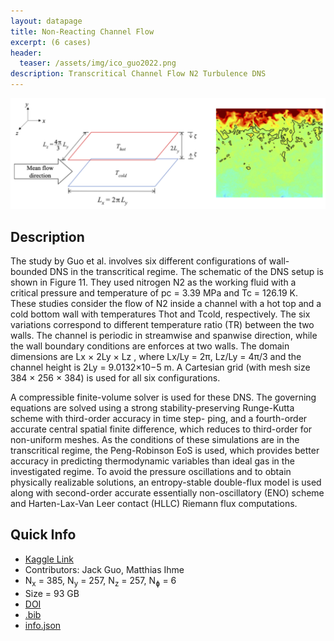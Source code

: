 ```yaml
---
layout: datapage
title: Non-Reacting Channel Flow
excerpt: (6 cases)
header:
  teaser: /assets/img/ico_guo2022.png
description: Transcritical Channel Flow N2 Turbulence DNS
---
```


<div style="text-align: center;">
    <img src="./assets/img/guo2022.png" alt="Image 5">
</div>

## Description

The study by Guo et al. involves six different configurations of wall-bounded DNS in the transcritical regime. The schematic of the DNS setup is shown in Figure 11. They used nitrogen N2 as the working fluid with a critical pressure and temperature of pc = 3.39 MPa and Tc = 126.19 K. These studies consider the flow of N2 inside a channel with a hot top and a cold bottom wall with temperatures Thot and Tcold, respectively. The six variations correspond to different temperature ratio (TR) between the two walls. The channel is periodic in streamwise and spanwise direction, while the wall boundary conditions are enforces at two walls. The domain dimensions are Lx × 2Ly × Lz , where Lx/Ly = 2π, Lz/Ly = 4π/3 and the channel height is 2Ly = 9.0132×10−5 m. A Cartesian grid (with mesh size 384 × 256 × 384) is used for all six configurations.

A compressible finite-volume solver is used for these DNS. The governing equations are solved using a strong stability-preserving Runge-Kutta scheme with third-order accuracy in time step- ping, and a fourth-order accurate central spatial finite difference, which reduces to third-order for non-uniform meshes. As the conditions of these simulations are in the transcritical regime, the Peng-Robinson EoS is used, which provides better accuracy in predicting thermodynamic variables than ideal gas in the investigated regime. To avoid the pressure oscillations and to obtain physically realizable solutions, an entropy-stable double-flux model is used along with second-order accurate essentially non-oscillatory (ENO) scheme and Harten-Lax-Van Leer contact (HLLC) Riemann flux computations.


## Quick Info
* <a href="https://www.kaggle.com/datasets/jguo96/transcritical-n2-channel-dns">Kaggle Link</a>
* Contributors:  Jack Guo, Matthias Ihme
* N<sub>x</sub> = 385, N<sub>y</sub> = 257, N<sub>z</sub> = 257, N<sub>&#632;</sub> = 6
* Size = 93 GB 
* <a href="https://doi.org/10.1017/jfm.2021.1157">DOI</a><BR>
* <a href="./assets/bib/guo2022.bib">.bib</a><BR>
* <a href="./assets/json/guo2022_info.json">info.json</a>
